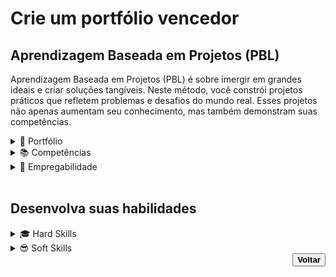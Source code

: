 # Crie um portfólio vencedor

## Aprendizagem Baseada em Projetos (PBL)
<p>Aprendizagem Baseada em Projetos (PBL) é sobre imergir em grandes ideais e criar soluções tangíveis. Neste método, você constrói projetos práticos que refletem problemas e desafios do mundo real. Esses projetos não apenas aumentam seu conhecimento, mas também demonstram suas competências.</p>

<details> <!--About portfolio / Sobre portfólio-->
    <summary><span>📁 Portfólio</span></summary>
    <p>Cada projeto concluído reforça suas <strong>habilidades</strong>, promove <strong>networking</strong> e dá <strong>destaque</strong> ao seu portfólio profissional.</p>
</details>

<details> <!--About skills / Sobre competências-->
    <summary><span>📚 Competências</span></summary>
    <p>Ao finalizar seus projetos na DIO, você obtém uma <strong>certificação de competências</strong>, um diferencial importante para abrir portas no mercado de trabalho.</p>
</details>

<details> <!--About employability / Sobre empregabilidade-->
    <summary><span>💼 Empregabilidade</span></summary>
    <p>Através da <strong>Talent Match</strong> você tem acesso às melhores oportunidades de emprego no setor de tecnologia.</p>
</details>
<br>

## Desenvolva suas habilidades
<details> <!--About hard skills / Sobre habilidades difíceis-->
    <summary><span>🎓 Hard Skills</span></summary>
    <li>Linguagem de programação.</li>
    <li>Arquitetura de sistema.</li>
    <li>Banco de dados.</li>
    <li>Stacks de desenvolvimento.</li>
    <li>Ferramentas.</li>
</details>
<details> <!--About soft skills / Sobre habilidades sociais-->
    <summary><span>😎 Soft Skills</span></summary>
    <li>Trabalho em equipe</li>
    <li>Pensamento crítico.</li>
    <li>Gerenciamento do tempo.</li>
    <li>Comunicação.</li>
    <li>Liderança.</li>
</details>
<div align="right"> <!--About back button / Sobre botão voltar-->
    <a href="../README.md">
        <button><strong>Voltar</strong></button>
    </a>
</div>